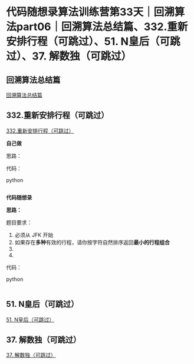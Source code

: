 ﻿# 代码随想录算法训练营第33天｜回溯算法part06｜回溯算法总结篇、332.重新安排行程（可跳过）、51. N皇后（可跳过）、37. 解数独（可跳过）

## 回溯算法总结篇

[回溯算法总结篇](https://programmercarl.com/%E5%9B%9E%E6%BA%AF%E6%80%BB%E7%BB%93.html#%E7%BB%84%E5%90%88%E9%97%AE%E9%A2%98-2)

## 332.重新安排行程（可跳过）

[332.重新安排行程（可跳过）](https://leetcode.cn/problems/reconstruct-itinerary/)

**自己做**

思路：

代码：

python

```

```

**代码随想录**

**思路：**

题目要求：

1. 必须从 JFK 开始
2. 如果存在**多种**有效的行程，请你按字符自然排序返回**最小的行程组合**
3. 
4. 

代码：

python

```

```

## 51. N皇后（可跳过）

[51. N皇后（可跳过）](https://leetcode.cn/problems/n-queens/)

## 37. 解数独（可跳过）

[37. 解数独（可跳过）](https://leetcode.cn/problems/sudoku-solver/)










